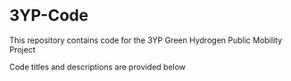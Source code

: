 # 3YP-Code
This repository contains code for the 3YP Green Hydrogen Public Mobility Project

Code titles and descriptions are provided below
